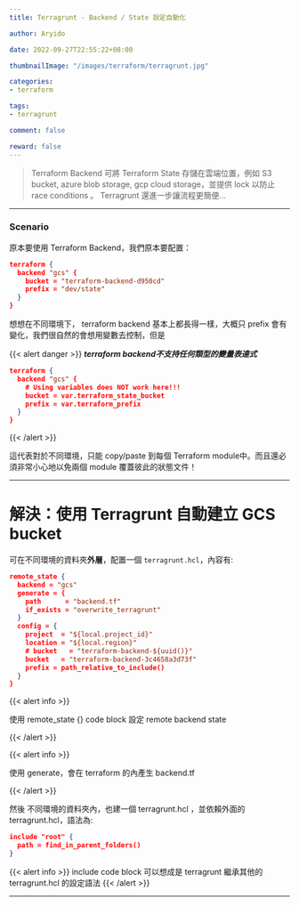 ```yaml
---
title: Terragrunt - Backend / State 設定自動化

author: Aryido

date: 2022-09-27T22:55:22+08:00

thumbnailImage: "/images/terraform/terragrunt.jpg"

categories:
- terraform

tags:
- terragrunt

comment: false

reward: false
---
```

<!--BODY-->

> Terraform Backend 可將 Terraform State 存儲在雲端位置，例如 S3 bucket, azure blob storage, gcp cloud storage，並提供 lock 以防止 race conditions 。 Terragrunt 還進一步讓流程更簡便...
<!--more-->

---
### Scenario
原本要使用 Terraform Backend，我們原本要配置：
```json
terraform {
  backend "gcs" {
    bucket = "terraform-backend-d950cd"
    prefix = "dev/state"
  }
}
```
想想在不同環境下， terraform backend 基本上都長得一樣，大概只 prefix 會有變化，我們很自然的會想用變數去控制，但是

{{< alert danger >}}
***terraform backend不支持任何類型的變量表達式***

```json
terraform {
  backend "gcs" {
    # Using variables does NOT work here!!!
    bucket = var.terraform_state_bucket
    prefix = var.terraform_prefix
  }
}
```
{{< /alert  >}}

這代表對於不同環境，只能 copy/paste 到每個 Terraform module中。而且還必須非常小心地以免兩個 module 覆蓋彼此的狀態文件！

---
# 解決：使用 Terragrunt 自動建立 GCS bucket

可在不同環境的資料夾**外層**，配置一個 `terragrunt.hcl`，內容有:

```json
remote_state {
  backend = "gcs"
  generate = {
    path      = "backend.tf"
    if_exists = "overwrite_terragrunt"
  }
  config = {
    project  = "${local.project_id}"
    location = "${local.region}"
    # bucket   = "terraform-backend-${uuid()}"
    bucket   = "terraform-backend-3c4658a3d73f"
    prefix = path_relative_to_include()
  }
}
```

{{< alert info >}}

使用 remote_state {} code block 設定 remote backend state

{{< /alert  >}}

{{< alert info >}}

使用 generate，會在 terraform 的內產生 backend.tf

{{< /alert  >}}

然後 不同環境的資料夾內，也建一個 terragrunt.hcl ，並依賴外面的 terragrunt.hcl，語法為:


```json
include "root" {
  path = find_in_parent_folders()
}
```

{{< alert info >}}
  include code block 可以想成是 terragrunt 繼承其他的 terragrunt.hcl 的設定語法
{{< /alert  >}}

---
